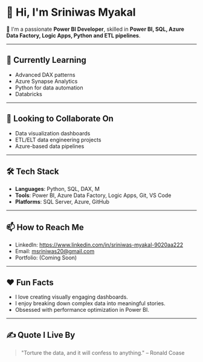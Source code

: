 # 👋 Hi, I'm Sriniwas Myakal

🚀 I'm a passionate **Power BI Developer**, skilled in **Power BI, SQL, Azure Data Factory, Logic Apps, Python and ETL pipelines**.

---

## 🌱 Currently Learning
- Advanced DAX patterns
- Azure Synapse Analytics
- Python for data automation
- Databricks
---

## 🤝 Looking to Collaborate On
- Data visualization dashboards
- ETL/ELT data engineering projects
- Azure-based data pipelines

---

## 🛠️ Tech Stack
- **Languages**: Python, SQL, DAX, M
- **Tools**: Power BI, Azure Data Factory, Logic Apps, Git, VS Code
- **Platforms**: SQL Server, Azure, GitHub
  
---

## 📫 How to Reach Me

- LinkedIn: https://www.linkedin.com/in/sriniwas-myakal-9020aa222
- Email: msriniwas20@gmail.com
- Portfolio: (Coming Soon)

---

## ❤️ Fun Facts
- I love creating visually engaging dashboards.
- I enjoy breaking down complex data into meaningful stories.
- Obsessed with performance optimization in Power BI.

---

## ✍️ Quote I Live By
> "Torture the data, and it will confess to anything." – Ronald Coase



